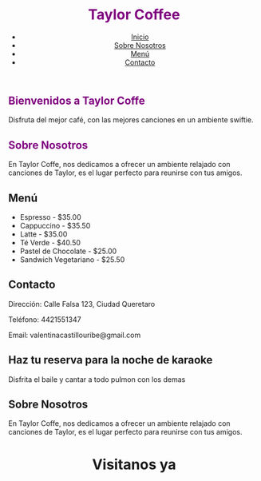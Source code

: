 <!DOCTYPE html>
<html lang="es">
    <body style="background-color:powderpurple;">
<head>
    <meta charset="UTF-8">
    <meta name="viewport" content="width=device-width, initial-scale=1.0">
</head>
<body>
    <header>
        <h1 style="color:Purple;">Taylor Coffee</h1>
        <nav>
            <ul>
                <li><a href="#inicio">Inicio</a></li>
                <li><a href="#sobre-nosotros">Sobre Nosotros</a></li>
                <li><a href="#menu">Menú</a></li>
                <li><a href="#contacto">Contacto</a></li>
            </ul>
        </nav>
    </header>
    <main>
        <section id="inicio">
           <h2 style="color:Purple;">Bienvenidos a Taylor Coffe</h2>
            <p>Disfruta del mejor café, con las mejores canciones en un ambiente swiftie.</p>
        </section>
        <section id="sobre-nosotros">
            <h2 style="color:Purple;">Sobre Nosotros</h2>
            <p>En Taylor Coffe, nos dedicamos a ofrecer un ambiente relajado con canciones de Taylor, es el lugar perfecto para reunirse con tus amigos.</p>
        </section>
        <section id="menu">
            <h2>Menú</h2>
            <ul>
                <li>Espresso - $35.00</li>
                <li>Cappuccino - $35.50</li>
                <li>Latte - $35.00</li>
                <li>Té Verde - $40.50</li>
                <li>Pastel de Chocolate - $25.00</li>
                <li>Sandwich Vegetariano - $25.50</li>
            </ul>
        </section>
        <section id="contacto">
            <h2>Contacto</h2>
            <p>Dirección: Calle Falsa 123, Ciudad Queretaro</p>
            <p>Teléfono: 4421551347</p>
            <p>Email: valentinacastillouribe@gmail.com</p>
         </section>
<section id="Reservas">
            <h2>Haz tu reserva para la noche de karaoke</h2>
            <p>Disfrita el baile y cantar a todo pulmon con los demas</p>
        </section>
        <section id="sobre-nosotros">
            <h2>Sobre Nosotros</h2>
            <p>En Taylor Coffe, nos dedicamos a ofrecer un ambiente relajado con canciones de Taylor, es el lugar perfecto para reunirse con tus amigos.</p>
        </section>
    </main>
    <footer>

  <!DOCTYPE html>
<html lang="es">
<head>
    <meta charset="UTF-8">
    <meta name="viewport" content="width=device-width, initial-scale=1.0">

</head>
<body>
    <header>
        <h1>Visitanos ya</h1>
    </header>

<main>



</body>
</html>


